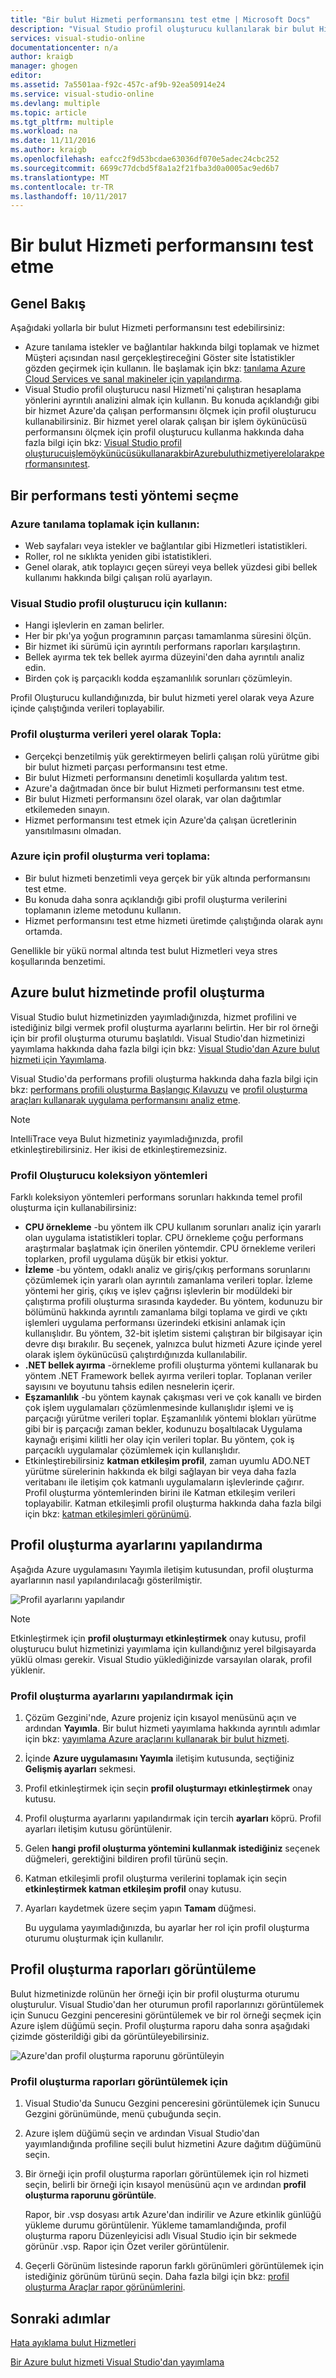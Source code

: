 ```yaml
---
title: "Bir bulut Hizmeti performansını test etme | Microsoft Docs"
description: "Visual Studio profil oluşturucu kullanılarak bir bulut Hizmeti performansını test etme"
services: visual-studio-online
documentationcenter: n/a
author: kraigb
manager: ghogen
editor: 
ms.assetid: 7a5501aa-f92c-457c-af9b-92ea50914e24
ms.service: visual-studio-online
ms.devlang: multiple
ms.topic: article
ms.tgt_pltfrm: multiple
ms.workload: na
ms.date: 11/11/2016
ms.author: kraigb
ms.openlocfilehash: eafcc2f9d53bcdae63036df070e5adec24cbc252
ms.sourcegitcommit: 6699c77dcbd5f8a1a2f21fba3d0a0005ac9ed6b7
ms.translationtype: MT
ms.contentlocale: tr-TR
ms.lasthandoff: 10/11/2017
---
```

# <a name="testing-the-performance-of-a-cloud-service"></a>Bir bulut Hizmeti performansını test etme
## <a name="overview"></a>Genel Bakış
Aşağıdaki yollarla bir bulut Hizmeti performansını test edebilirsiniz:

* Azure tanılama istekler ve bağlantılar hakkında bilgi toplamak ve hizmet Müşteri açısından nasıl gerçekleştireceğini Göster site İstatistikler gözden geçirmek için kullanın. İle başlamak için bkz: [tanılama Azure Cloud Services ve sanal makineler için yapılandırma](http://go.microsoft.com/fwlink/p/?LinkId=623009).
* Visual Studio profil oluşturucu nasıl Hizmeti'ni çalıştıran hesaplama yönlerini ayrıntılı analizini almak için kullanın. Bu konuda açıklandığı gibi bir hizmet Azure'da çalışan performansını ölçmek için profil oluşturucu kullanabilirsiniz. Bir hizmet yerel olarak çalışan bir işlem öykünücüsü performansını ölçmek için profil oluşturucu kullanma hakkında daha fazla bilgi için bkz: [Visual Studio profil oluşturucuişlemöykünücüsükullanarakbirAzurebuluthizmetiyerelolarakperformansınıtest](http://go.microsoft.com/fwlink/p/?LinkId=262845).

## <a name="choosing-a-performance-testing-method"></a>Bir performans testi yöntemi seçme
### <a name="use-azure-diagnostics-to-collect"></a>Azure tanılama toplamak için kullanın:
* Web sayfaları veya istekler ve bağlantılar gibi Hizmetleri istatistikleri.
* Roller, rol ne sıklıkta yeniden gibi istatistikleri.
* Genel olarak, atık toplayıcı geçen süreyi veya bellek yüzdesi gibi bellek kullanımı hakkında bilgi çalışan rolü ayarlayın.

### <a name="use-the-visual-studio-profiler-to"></a>Visual Studio profil oluşturucu için kullanın:
* Hangi işlevlerin en zaman belirler.
* Her bir pkı'ya yoğun programının parçası tamamlanma süresini ölçün.
* Bir hizmet iki sürümü için ayrıntılı performans raporları karşılaştırın.
* Bellek ayırma tek tek bellek ayırma düzeyini'den daha ayrıntılı analiz edin.
* Birden çok iş parçacıklı kodda eşzamanlılık sorunları çözümleyin.

Profil Oluşturucu kullandığınızda, bir bulut hizmeti yerel olarak veya Azure içinde çalıştığında verileri toplayabilir.

### <a name="collect-profiling-data-locally-to"></a>Profil oluşturma verileri yerel olarak Topla:
* Gerçekçi benzetilmiş yük gerektirmeyen belirli çalışan rolü yürütme gibi bir bulut hizmeti parçası performansını test etme.
* Bir bulut Hizmeti performansını denetimli koşullarda yalıtım test.
* Azure'a dağıtmadan önce bir bulut Hizmeti performansını test etme.
* Bir bulut Hizmeti performansını özel olarak, var olan dağıtımlar etkilemeden sınayın.
* Hizmet performansını test etmek için Azure'da çalışan ücretlerinin yansıtılmasını olmadan.

### <a name="collect-profiling-data-in-azure-to"></a>Azure için profil oluşturma veri toplama:
* Bir bulut hizmeti benzetimli veya gerçek bir yük altında performansını test etme.
* Bu konuda daha sonra açıklandığı gibi profil oluşturma verilerini toplamanın izleme metodunu kullanın.
* Hizmet performansını test etme hizmeti üretimde çalıştığında olarak aynı ortamda.

Genellikle bir yükü normal altında test bulut Hizmetleri veya stres koşullarında benzetimi.

## <a name="profiling-a-cloud-service-in-azure"></a>Azure bulut hizmetinde profil oluşturma
Visual Studio bulut hizmetinizden yayımladığınızda, hizmet profilini ve istediğiniz bilgi vermek profil oluşturma ayarlarını belirtin. Her bir rol örneği için bir profil oluşturma oturumu başlatıldı. Visual Studio'dan hizmetinizi yayımlama hakkında daha fazla bilgi için bkz: [Visual Studio'dan Azure bulut hizmeti için Yayımlama](https://msdn.microsoft.com/library/azure/ee460772.aspx).

Visual Studio'da performans profili oluşturma hakkında daha fazla bilgi için bkz: [performans profili oluşturma Başlangıç Kılavuzu](https://msdn.microsoft.com/library/azure/ms182372.aspx) ve [profil oluşturma araçları kullanarak uygulama performansını analiz etme](https://msdn.microsoft.com/library/azure/z9z62c29.aspx).

> [!NOTE]
> IntelliTrace veya Bulut hizmetiniz yayımladığınızda, profil etkinleştirebilirsiniz. Her ikisi de etkinleştiremezsiniz.
> 
> 

### <a name="profiler-collection-methods"></a>Profil Oluşturucu koleksiyon yöntemleri
Farklı koleksiyon yöntemleri performans sorunları hakkında temel profil oluşturma için kullanabilirsiniz:

* **CPU örnekleme** -bu yöntem ilk CPU kullanım sorunları analiz için yararlı olan uygulama istatistikleri toplar. CPU örnekleme çoğu performans araştırmalar başlatmak için önerilen yöntemdir. CPU örnekleme verileri toplarken, profil uygulama düşük bir etkisi yoktur.
* **İzleme** -bu yöntem, odaklı analiz ve giriş/çıkış performans sorunlarını çözümlemek için yararlı olan ayrıntılı zamanlama verileri toplar. İzleme yöntemi her giriş, çıkış ve işlev çağrısı işlevlerin bir modüldeki bir çalıştırma profili oluşturma sırasında kaydeder. Bu yöntem, kodunuzu bir bölümünü hakkında ayrıntılı zamanlama bilgi toplama ve girdi ve çıktı işlemleri uygulama performansı üzerindeki etkisini anlamak için kullanışlıdır. Bu yöntem, 32-bit işletim sistemi çalıştıran bir bilgisayar için devre dışı bırakılır. Bu seçenek, yalnızca bulut hizmeti Azure içinde yerel olarak işlem öykünücüsü çalıştırdığınızda kullanılabilir.
* **.NET bellek ayırma** -örnekleme profili oluşturma yöntemi kullanarak bu yöntem .NET Framework bellek ayırma verileri toplar. Toplanan veriler sayısını ve boyutunu tahsis edilen nesnelerin içerir.
* **Eşzamanlılık** -bu yöntem kaynak çakışması veri ve çok kanallı ve birden çok işlem uygulamaları çözümlenmesinde kullanışlıdır işlemi ve iş parçacığı yürütme verileri toplar. Eşzamanlılık yöntemi blokları yürütme gibi bir iş parçacığı zaman bekler, kodunuzu boşaltılacak Uygulama kaynağı erişimi kilitli her olay için verileri toplar. Bu yöntem, çok iş parçacıklı uygulamalar çözümlemek için kullanışlıdır.
* Etkinleştirebilirsiniz **katman etkileşim profil**, zaman uyumlu ADO.NET yürütme sürelerinin hakkında ek bilgi sağlayan bir veya daha fazla veritabanı ile iletişim çok katmanlı uygulamaların işlevlerinde çağırır. Profil oluşturma yöntemlerinden birini ile Katman etkileşim verileri toplayabilir. Katman etkileşimli profil oluşturma hakkında daha fazla bilgi için bkz: [katman etkileşimleri görünümü](https://msdn.microsoft.com/library/azure/dd557764.aspx).

## <a name="configuring-profiling-settings"></a>Profil oluşturma ayarlarını yapılandırma
Aşağıda Azure uygulamasını Yayımla iletişim kutusundan, profil oluşturma ayarlarının nasıl yapılandırılacağı gösterilmiştir.

![Profil ayarlarını yapılandır](./media/vs-azure-tools-performance-profiling-cloud-services/IC526984.png)

> [!NOTE]
> Etkinleştirmek için **profil oluşturmayı etkinleştirmek** onay kutusu, profil oluşturucu bulut hizmetinizi yayımlama için kullandığınız yerel bilgisayarda yüklü olması gerekir. Visual Studio yüklediğinizde varsayılan olarak, profil yüklenir.
> 
> 

### <a name="to-configure-profiling-settings"></a>Profil oluşturma ayarlarını yapılandırmak için
1. Çözüm Gezgini'nde, Azure projeniz için kısayol menüsünü açın ve ardından **Yayımla**. Bir bulut hizmeti yayımlama hakkında ayrıntılı adımlar için bkz: [yayımlama Azure araçlarını kullanarak bir bulut hizmeti](http://go.microsoft.com/fwlink/p?LinkId=623012).
2. İçinde **Azure uygulamasını Yayımla** iletişim kutusunda, seçtiğiniz **Gelişmiş ayarları** sekmesi.
3. Profil etkinleştirmek için seçin **profil oluşturmayı etkinleştirmek** onay kutusu.
4. Profil oluşturma ayarlarını yapılandırmak için tercih **ayarları** köprü. Profil ayarları iletişim kutusu görüntülenir.
5. Gelen **hangi profil oluşturma yöntemini kullanmak istediğiniz** seçenek düğmeleri, gerektiğini bildiren profil türünü seçin.
6. Katman etkileşimli profil oluşturma verilerini toplamak için seçin **etkinleştirmek katman etkileşim profil** onay kutusu.
7. Ayarları kaydetmek üzere seçim yapın **Tamam** düğmesi.
   
    Bu uygulama yayımladığınızda, bu ayarlar her rol için profil oluşturma oturumu oluşturmak için kullanılır.

## <a name="viewing-profiling-reports"></a>Profil oluşturma raporları görüntüleme
Bulut hizmetinizde rolünün her örneği için bir profil oluşturma oturumu oluşturulur. Visual Studio'dan her oturumun profil raporlarınızı görüntülemek için Sunucu Gezgini penceresini görüntülemek ve bir rol örneği seçmek için Azure işlem düğümü seçin. Profil oluşturma raporu daha sonra aşağıdaki çizimde gösterildiği gibi da görüntüleyebilirsiniz.

![Azure'dan profil oluşturma raporunu görüntüleyin](./media/vs-azure-tools-performance-profiling-cloud-services/IC748914.png)

### <a name="to-view-profiling-reports"></a>Profil oluşturma raporları görüntülemek için
1. Visual Studio'da Sunucu Gezgini penceresini görüntülemek için Sunucu Gezgini görünümünde, menü çubuğunda seçin.
2. Azure işlem düğümü seçin ve ardından Visual Studio'dan yayımlandığında profiline seçili bulut hizmetini Azure dağıtım düğümünü seçin.
3. Bir örneği için profil oluşturma raporları görüntülemek için rol hizmeti seçin, belirli bir örneği için kısayol menüsünü açın ve ardından **profil oluşturma raporunu görüntüle**.
   
    Rapor, bir .vsp dosyası artık Azure'dan indirilir ve Azure etkinlik günlüğü yükleme durumu görüntülenir. Yükleme tamamlandığında, profil oluşturma raporu Düzenleyicisi adlı Visual Studio için bir sekmede görünür <Role name>  *<Instance Number>*  <identifier>.vsp. Rapor için Özet veriler görüntülenir.
4. Geçerli Görünüm listesinde raporun farklı görünümleri görüntülemek için istediğiniz görünüm türünü seçin. Daha fazla bilgi için bkz: [profil oluşturma Araçlar rapor görünümlerini](https://msdn.microsoft.com/library/azure/bb385755.aspx).

## <a name="next-steps"></a>Sonraki adımlar
[Hata ayıklama bulut Hizmetleri](https://msdn.microsoft.com/library/azure/ee405479.aspx)

[Bir Azure bulut hizmeti Visual Studio'dan yayımlama](https://msdn.microsoft.com/library/azure/ee460772.aspx)

